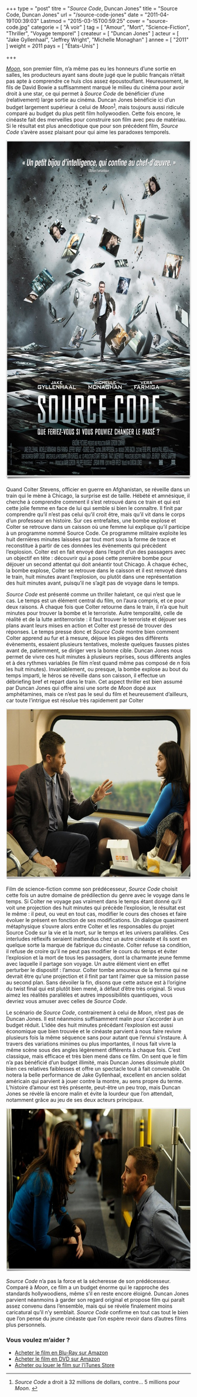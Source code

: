 +++
type = "post"
titre = "<em>Source Code</em>, Duncan Jones"
title = "Source Code, Duncan Jones"
url = "/source-code-jones"
date = "2011-04-19T00:39:03"
Lastmod = "2015-03-15T00:59:25"
cover = "source-code.jpg"
categorie = [ "À voir" ]
tag = [ "Amour", "Mort", "Science-Fiction", "Thriller", "Voyage temporel" ]
createur = [ "Duncan Jones" ]
acteur = [ "Jake Gyllenhaal", "Jeffrey Wright", "Michelle Monaghan" ]
annee = [ "2011" ]
weight = 2011
pays = [ "États-Unis" ]

+++

<p><em><a href="http://voiretmanger.fr/2010/03/08/moon-jones/">Moon</a></em>, son premier film, n&rsquo;a même pas eu les honneurs d&rsquo;une sortie en salles, les producteurs ayant sans doute jugé que le public français n&rsquo;était pas apte à comprendre ce huis clos assez époustouflant. Heureusement, le fils de David Bowie a suffisamment marqué le milieu du cinéma pour avoir droit à une star, ce qui permet à <em>Source Code</em> de bénéficier d&rsquo;une (relativement) large sortie au cinéma. Duncan Jones bénéficie ici d&rsquo;un budget largement supérieur à celui de <em>Moon</em><sup id="fnref-4745-1"><a href="#fn-4745-1" rel="footnote">1</a></sup>, mais toujours aussi ridicule comparé au budget du plus petit film hollywoodien. Cette fois encore, le cinéaste fait des merveilles pour construire son film avec peu de matériau. Si le résultat est plus anecdotique que pour son précédent film, <em>Source Code</em> s&rsquo;avère assez plaisant pour qui aime les paradoxes temporels.</p>
<a href="http://www.allocine.fr/film/fichefilm_gen_cfilm=175053.html"><img class="aligncenter" src="source-code-jones.jpeg" border="0" alt="Source code jones" width="690" height="926" /></a>
<p>Quand Colter Stevens, officier en guerre en Afghanistan, se réveille dans un train qui le mène à Chicago, la surprise est de taille. Hébété et amnésique, il cherche à comprendre comment il s&rsquo;est retrouvé dans ce train et qui est cette jolie femme en face de lui qui semble si bien le connaître. Il finit par comprendre qu&rsquo;il n&rsquo;est pas celui qu&rsquo;il croit être, mais qu&rsquo;il vit dans le corps d&rsquo;un professeur en histoire. Sur ces entrefaites, une bombe explose et Colter se retrouve dans un caisson où une femme lui explique qu&rsquo;il participe à un programme nommé Source Code. Ce programme militaire exploite les huit dernières minutes laissées par tout mort sous la forme de trace et reconstitue à partir de ces données les évènements qui précèdent l&rsquo;explosion. Colter est en fait envoyé dans l&rsquo;esprit d&rsquo;un des passagers avec un objectif en tête : découvrir qui a posé cette première bombe pour déjouer un second attentat qui doit anéantir tout Chicago. À chaque échec, la bombe explose, Colter se retrouve dans le caisson et il est renvoyé dans le train, huit minutes avant l&rsquo;explosion, ou plutôt dans une représentation des huit minutes avant, puisqu&rsquo;il ne s&rsquo;agit pas de voyage dans le temps.</p>
<p><em>Source Code</em> est présenté comme un thriller haletant, ce qui n&rsquo;est que le cas. Le temps est un élément central du film, on l&rsquo;aura compris, et ce pour deux raisons. À chaque fois que Colter retourne dans le train, il n&rsquo;a que huit minutes pour trouver la bombe et le terroriste. Autre temporalité, celle de réalité et de la lutte antiterroriste : il faut trouver le terroriste et déjouer ses plans avant leurs mises en action et Colter est pressé de trouver des réponses. Le temps presse donc et <em>Source Code</em> montre bien comment Colter apprend au fur et à mesure, déjoue les pièges des différents évènements, essaient plusieurs tentatives, moleste quelques fausses pistes avant de, patiemment, se diriger vers la bonne cible. Duncan Jones nous permet de vivre ces huit minutes à plusieurs reprises, sous différents angles et à des rythmes variables (le film n&rsquo;est quand même pas composé de <em>n</em> fois les huit minutes). Invariablement, ou presque, la bombe explose au bout du temps imparti, le héros se réveille dans son caisson, il effectue un débriefing bref et repart dans le train. Cet aspect thriller est bien assumé par Duncan Jones qui offre ainsi une sorte de <em>Moon</em> dopé aux amphétamines, mais ce n&rsquo;est pas le seul du film et heureusement d&rsquo;ailleurs, car toute l&rsquo;intrigue est résolue très rapidement par Colter</p>
<img class="aligncenter" src="gyllenhaal-source-code.jpeg" border="0" alt="Gyllenhaal source code" width="690" height="466" />
<p>Film de science-fiction comme son prédécesseur, <em>Source Code</em> choisit cette fois un autre domaine de prédilection du genre avec le voyage dans le temps. Si Colter ne voyage pas vraiment dans le temps étant donné qu&rsquo;il voit une projection des huit minutes qui précède l&rsquo;explosion, le résultat est le même : il peut, ou veut en tout cas, modifier le cours des choses et faire évoluer le présent en fonction de ses modifications. Un dialogue quasiment métaphysique s&rsquo;ouvre alors entre Colter et les responsables du projet Source Code sur la vie et la mort, sur le temps et les univers parallèles. Ces interludes réflexifs seraient inattendus chez un autre cinéaste et ils sont en quelque sorte la marque de fabrique du cinéaste. Colter refuse sa condition, il refuse de croire qu&rsquo;il ne peut pas modifier le cours du temps et éviter l&rsquo;explosion et la mort de tous les passagers, dont la charmante jeune femme avec laquelle il partage son voyage. Un autre élément vient en effet perturber le dispositif : l&rsquo;amour. Colter tombe amoureux de la femme qui ne devrait être qu&rsquo;une projection et il finit par tant l&rsquo;aimer que sa mission passe au second plan. Sans dévoiler la fin, disons que cette astuce est à l&rsquo;origine du twist final qui est plutôt bien mené, à défaut d&rsquo;être très original. Si vous aimez les réalités parallèles et autres impossibilités quantiques, vous devriez vous amuser avec celles de <em>Source Code</em>.</p>
<p>Le scénario de <em>Source Code</em>, contrairement à celui de <em>Moon</em>, n&rsquo;est pas de Duncan Jones. Il est néanmoins suffisamment malin pour s&rsquo;accorder à un budget réduit. L&rsquo;idée des huit minutes précédant l&rsquo;explosion est aussi économique que bien trouvée et le cinéaste parvient à nous faire revivre plusieurs fois la même séquence sans pour autant que l&rsquo;ennui s&rsquo;instaure. À travers des variations minimes ou plus importantes, il nous fait vivre la même scène sous des angles légèrement différents à chaque fois. C&rsquo;est classique, mais efficace et très bien mené dans ce film. On sent que le film n&rsquo;a pas bénéficié d&rsquo;un budget illimité, mais Duncan Jones dissimule plutôt bien ces relatives faiblesses et offre un spectacle tout à fait convenable. On notera la belle performance de Jake Gyllenhaal, excellent en ancien soldat américain qui parvient à jouer contre la montre, au sens propre du terme. L&rsquo;histoire d&rsquo;amour est très présente, peut-être un peu trop, mais Duncan Jones se révèle là encore malin et évite la lourdeur que l&rsquo;on attendait, notamment grâce au jeu de ses deux acteurs principaux.</p>
<img class="aligncenter" src="jones-source-code.jpeg" border="0" alt="Jones source code" width="690" height="446" />
<p><em>Source Code</em> n&rsquo;a pas la force et la sécheresse de son prédécesseur. Comparé à <em>Moon</em>, ce film a un budget énorme qui le rapproche des standards hollywoodiens, même s&rsquo;il en reste encore éloigné. Duncan Jones parvient néanmoins à garder son regard original et propose film qui paraît assez convenu dans l&rsquo;ensemble, mais qui se révèle finalement moins caricatural qu&rsquo;il n&rsquo;y semblait. <em>Source Code</em> confirme en tout cas tout le bien que l&rsquo;on pense du jeune cinéaste que l&rsquo;on espère revoir dans d&rsquo;autres films plus personnels.</p>
<div class="amazon">
<h3>Vous voulez m&rsquo;aider ?</h3>
<ul>
<li><a href="http://www.amazon.fr/gp/product/B0053G4V24/ref=as_li_ss_tl?ie=UTF8&tag=leblogdenic07-21&linkCode=as2&camp=1642&creative=19458&creativeASIN=B0053G4V24">Acheter le film en Blu-Ray sur Amazon</a></li>
<li><a href="http://www.amazon.fr/gp/product/B0053G4V3I/ref=as_li_ss_tl?ie=UTF8&tag=leblogdenic07-21&linkCode=as2&camp=1642&creative=19458&creativeASIN=B0053G4V3I">Acheter le film en DVD sur Amazon</a></li>
<li><a href="https://itunes.apple.com/fr/movie/source-code/id453704232">Acheter ou louer le film sur l&rsquo;iTunes Store</a></li>
</ul>
</div>
<div class="footnotes">
<hr />
<ol>
<li id="fn-4745-1">
<em>Source Code</em> a droit à 32 millions de dollars, contre… 5 millions pour <em>Moon</em>.&#160;<a href="#fnref-4745-1" rev="footnote">&#8617;</a>
</li>
</ol>
</div>

